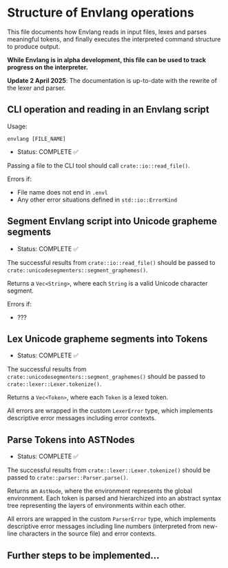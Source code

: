 # Structure of Envlang operations

This file documents how Envlang reads in input files, lexes and parses meaningful tokens, and finally executes the interpreted command structure to produce output.

**While Envlang is in alpha development, this file can be used to track progress on the interpreter.**

**Update 2 April 2025**: The documentation is up-to-date with the rewrite of the lexer and parser.

## CLI operation and reading in an Envlang script

Usage:

```
envlang [FILE_NAME]
```

- Status: COMPLETE ✅

Passing a file to the CLI tool should call `crate::io::read_file()`.

Errors if:
- File name does not end in `.envl`
- Any other error situations defined in `std::io::ErrorKind`

## Segment Envlang script into Unicode grapheme segments

- Status: COMPLETE ✅

The successful results from `crate::io::read_file()` should be passed to `crate::unicodesegmenters::segment_graphemes()`.

Returns a `Vec<String>`, where each `String` is a valid Unicode character segment.

Errors if:
- ???

## Lex Unicode grapheme segments into Tokens

- Status: COMPLETE ✅

The successful results from `crate::unicodesegmenters::segment_graphemes()` should be passed to `crate::lexer::Lexer.tokenize()`.

Returns a `Vec<Token>`, where each `Token` is a lexed token.

All errors are wrapped in the custom `LexerError` type, which implements descriptive error messages including error contexts.

## Parse Tokens into ASTNodes

- Status: COMPLETE ✅

The successful results from `crate::lexer::Lexer.tokenize()` should be passed to `crate::parser::Parser.parse()`.

Returns an `AstNode`, where the environment represents the global environment. Each token is parsed and hierarchized into an abstract syntax tree representing the layers of environments within each other.

All errors are wrapped in the custom `ParserError` type, which implements descriptive error messages including line numbers (interpreted from new-line characters in the source file) and error contexts.

## Further steps to be implemented...